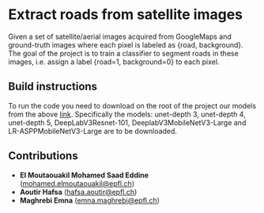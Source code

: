 # Extract roads from satellite images

Given a set of satellite/aerial images acquired from GoogleMaps and ground-truth images where each pixel is labeled as {road, background}. The goal of the project is to train a classifier to segment roads in these images, i.e. assign a label {road=1, background=0} to each pixel. 

## Build instructions

To run the code you need to download on the root of the project our models from the above [link](https://drive.google.com/drive/folders/1jBvJiEoeOonnyCba2TN7XipkUGmnTzHY). 
Specifically the models: unet-depth 3, unet-depth 4, unet-depth 5, DeepLabV3Resnet-101, DeeplabV3MobileNetV3-Large and LR-ASPPMobileNetV3-Large are to be downloaded. 

## Contributions

* **El Moutaouakil Mohamed Saad Eddine** (mohamed.elmoutaouakil@epfl.ch)
* **Aoutir Hafsa** (hafsa.aoutir@epfl.ch)
* **Maghrebi Emna** (emna.maghrebi@epfl.ch)
